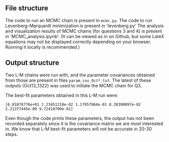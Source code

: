 ## File structure

The code to run an MCMC chain is present in `mcmc.py`.
The code to run Levenberg-Marquardt minimization is present in 'levenberg.py'
The analysis and visualization results of MCMC chains (for questions 3 and 4) is present in 'MCMC_analysis.ipynb'. 
(It can be viewed as in on Github, but some LateX equations may not be displayed correctly depending on your browser. Running it locally is recommended.)

## Output structure

Two L-M chains were run with, and the parameter covariances obtained from those are present in files `param_cov_Oct*.txt`. The latest of these outputs (Oct13_1322) was used to initiate the MCMC chain for Q3.

The best-fit parameters obtained in this L-M run were: 

`[6.81078776e+01 2.23451218e-02 1.17957964e-01 8.38390097e-02 2.21377445e-09 9.72410700e-01]`

Even though the code prints these parameters, the output has not been recorded separately since it is the covariance matrix we are most interested in. We know that L-M best-fit parameters will not be accurate in 20-30 steps.

